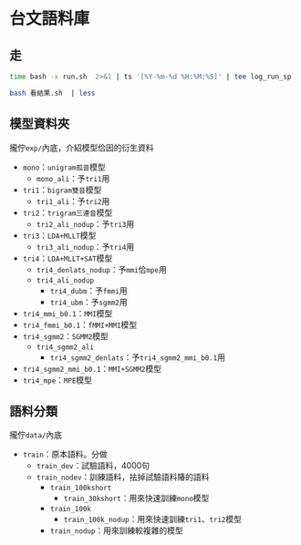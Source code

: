 #  台文語料庫

## 走
```bash
time bash -x run.sh  2>&1 | ts '[%Y-%m-%d %H:%M:%S]' | tee log_run_sp
```
```bash
bash 看結果.sh  | less
```

## 模型資料夾
攏佇`exp/`內底，介紹模型佮因的衍生資料
* `mono`：`unigram孤音`模型
  * `mono_ali`：予`tri1`用
* `tri1`：`bigram雙音`模型
  * `tri1_ali`：予`tri2`用
* `tri2`：`trigram三連音`模型
  * `tri2_ali_nodup`：予`tri3`用
* `tri3`：`LDA+MLLT`模型
  * `tri3_ali_nodup`：予`tri4`用
* `tri4`：`LDA+MLLT+SAT`模型
  * `tri4_denlats_nodup`：予`mmi`佮`mpe`用
  * `tri4_ali_nodup`
    * `tri4_dubm`：予`fmmi`用
    * `tri4_ubm`：予`sgmm2`用
* `tri4_mmi_b0.1`：`MMI`模型
* `tri4_fmmi_b0.1`：`fMMI+MMI`模型
* `tri4_sgmm2`：`SGMM2`模型
  * `tri4_sgmm2_ali`
    * `tri4_sgmm2_denlats`：予`tri4_sgmm2_mmi_b0.1`用
* `tri4_sgmm2_mmi_b0.1`：`MMI+SGMM2`模型
* `tri4_mpe`：`MPE`模型

## 語料分類
攏佇`data/`內底
* `train`：原本語料。分做
  * `train_dev`：試驗語料，4000句
  * `train_nodev`：訓練語料，抾掉試驗語料賰的語料
    * `train_100kshort`
      * `train_30kshort`：用來快速訓練`mono`模型
    * `train_100k`
      * `train_100k_nodup`：用來快速訓練`tri1`、`tri2`模型
    * `train_nodup`：用來訓練較複雜的模型
